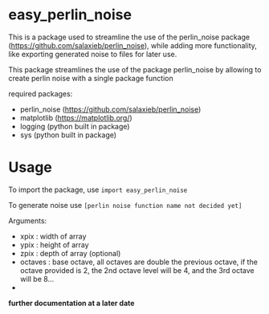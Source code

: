 # easy_perlin_noise
This is a package used to streamline the use of the perlin_noise package (https://github.com/salaxieb/perlin_noise), while adding more functionality, like exporting generated noise to files for later use.

This package streamlines the use of the package perlin_noise by allowing to create perlin noise with a single package function

required packages: 

  - perlin_noise (https://github.com/salaxieb/perlin_noise)
  - matplotlib (https://matplotlib.org/)
  - logging (python built in package)
  - sys (python built in package)

# Usage
To import the package, use `import easy_perlin_noise`

To generate noise use `[perlin noise function name not decided yet]`

Arguments:
  - xpix : width of array
  - ypix : height of array
  - zpix : depth of array (optional)
  - octaves : base octave, all octaves are double the previous octave, if the octave provided is 2, the 2nd octave level will be 4, and the 3rd octave will be 8...
  - 


**further documentation at a later date**
